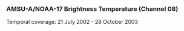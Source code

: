 ### AMSU-A/NOAA-17 Brightness Temperature (Channel 08)
Temporal coverage: 21 July 2002 - 28 October 2003
